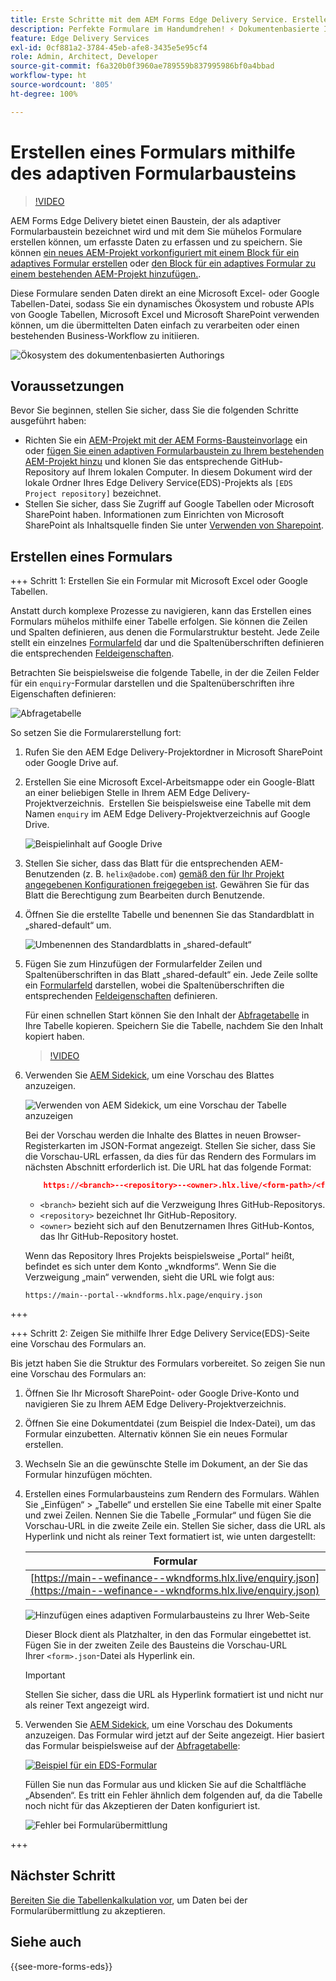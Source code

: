 ```yaml
---
title: Erste Schritte mit dem AEM Forms Edge Delivery Service. Erstellen Sie ein Formular.
description: Perfekte Formulare im Handumdrehen! ⚡ Dokumentenbasierte Inhaltserstellung mit AEM Forms Edge Delivery = Atemberaubende Geschwindigkeit und SEO-freundliche Formulare für glücklichere Benutzende und Suchmaschinen.
feature: Edge Delivery Services
exl-id: 0cf881a2-3784-45eb-afe8-3435e5e95cf4
role: Admin, Architect, Developer
source-git-commit: f6a320b0f3960ae789559b837995986bf0a4bbad
workflow-type: ht
source-wordcount: '805'
ht-degree: 100%

---
```


# Erstellen eines Formulars mithilfe des adaptiven Formularbausteins

>[!VIDEO](https://video.tv.adobe.com/v/3427881?quality=12&learn=on)

AEM Forms Edge Delivery bietet einen Baustein, der als adaptiver Formularbaustein bezeichnet wird und mit dem Sie mühelos Formulare erstellen können, um erfasste Daten zu erfassen und zu speichern. Sie können [ein neues AEM-Projekt vorkonfiguriert mit einem Block für ein adaptives Formular erstellen](/help/edge/docs/forms/tutorial.md#create-a-new-aem-project-pre-configured-with-adaptive-forms-block) oder [den Block für ein adaptives Formular zu einem bestehenden AEM-Projekt hinzufügen.](/help/edge/docs/forms/tutorial.md#add-adaptive-forms-block-to-your-existing-aem-project).

Diese Formulare senden Daten direkt an eine Microsoft Excel- oder Google Tabellen-Datei, sodass Sie ein dynamisches Ökosystem und robuste APIs von Google Tabellen, Microsoft Excel und Microsoft SharePoint verwenden können, um die übermittelten Daten einfach zu verarbeiten oder einen bestehenden Business-Workflow zu initiieren.

![Ökosystem des dokumentenbasierten Authorings](/help/edge/assets/document-based-authoring-workflow-create-form.png)


## Voraussetzungen

Bevor Sie beginnen, stellen Sie sicher, dass Sie die folgenden Schritte ausgeführt haben:

* Richten Sie ein [AEM-Projekt mit der AEM Forms-Bausteinvorlage](/help/edge/docs/forms/tutorial.md#create-a-new-aem-project-pre-configured-with-adaptive-forms-block) ein oder [fügen Sie einen adaptiven Formularbaustein zu Ihrem bestehenden AEM-Projekt hinzu](/help/edge/docs/forms/tutorial.md#add-adaptive-forms-block-to-your-existing-aem-project) und klonen Sie das entsprechende GitHub-Repository auf Ihrem lokalen Computer.
In diesem Dokument wird der lokale Ordner Ihres Edge Delivery Service(EDS)-Projekts als `[EDS Project repository]` bezeichnet.
* Stellen Sie sicher, dass Sie Zugriff auf Google Tabellen oder Microsoft SharePoint haben. Informationen zum Einrichten von Microsoft SharePoint als Inhaltsquelle finden Sie unter [Verwenden von Sharepoint](https://www.aem.live/docs/setup-customer-sharepoint).



## Erstellen eines Formulars

<!-- 

+++ Step 1: Add the Adaptive Forms Block to your Edge Delivery Services (EDS) project.

The Adaptive  empowers users to create forms for an Edge Delivery Service Site. However, this block isn't included in the default AEM boilerplate (used to create an Edge Delivery Services project). To seamlessly integrate the Adaptive Forms Block into your Edge Delivery Services project:

1. **Clone the Adaptive Forms Block repository**: Clone the [Adaptive Forms Block repository](https://github.com/adobe-rnd/form-block) on your local machine. It contains the code to render the form on an EDS webpage. In this document, the local folder of your Forms Block repository is referred as `[Adaptive Forms Block repository]`.
1. **Locate the Adaptive Forms Block Repository:** Access the [Adaptive Forms Block repository]/blocks/src folder and copy its content. 

1. on your local machine and copy the `form` folder. 
1. **Paste the Adaptive Forms Block's code into your EDS Project:**
Navigate to the [EDS Project repository]/blocks/ folder on your local machine and create a 'form' folder. Paste the `[Adaptive Forms Block repository]/blocks/src content`, copied in perevious step to the `[EDS Project repository]/blocks/form` folder.
1. **Commit Changes to GitHub:** Check in the `[EDS Project repository]/blocks/form` folder and its underlying files to your Edge Delivery Services project on GitHub.

After completing these steps, the Adaptive Forms Block is successfully added to your Edge Delivery Services (EDS) project repository on GitHub. You can now create and add forms to a EDS Sites page.
 

**Troubleshooting GitHub build issues**

Ensure a smooth GitHub build process by addressing potential issues:

* **Resolve Module Path Error:**
    If you encounter the error "Unable to resolve path to module "'../../scripts/lib-franklin.js'", navigate to the [EDS Project]/blocks/forms/form.js file. Update the import statement by replacing the lib-franklin.js file with the aem.js file.

* **Handle Linting Errors:**
    Should you come across any linting errors, you can bypass them. Open the [EDS Project]/package.json file and modify the "lint" script from "lint": "npm run lint:js && npm run lint:css" to "lint": "echo 'skipping linting for now'". Save the file and commit the changes to your GitHub project.

+++

-->

+++ Schritt 1: Erstellen Sie ein Formular mit Microsoft Excel oder Google Tabellen.

Anstatt durch komplexe Prozesse zu navigieren, kann das Erstellen eines Formulars mühelos mithilfe einer Tabelle erfolgen. Sie können die Zeilen und Spalten definieren, aus denen die Formularstruktur besteht. Jede Zeile stellt ein einzelnes [Formularfeld](/help/edge/docs/forms/form-components.md#available-components) dar und die Spaltenüberschriften definieren die entsprechenden [Feldeigenschaften](/help/edge/docs/forms/form-components.md#components-properties).

Betrachten Sie beispielsweise die folgende Tabelle, in der die Zeilen Felder für ein `enquiry`-Formular darstellen und die Spaltenüberschriften ihre Eigenschaften definieren:

![Abfragetabelle](/help/edge/assets/enquiry-form-spreadsheet.png)

So setzen Sie die Formularerstellung fort:

1. Rufen Sie den AEM Edge Delivery-Projektordner in Microsoft SharePoint oder Google Drive auf.

1. Erstellen Sie eine Microsoft Excel-Arbeitsmappe oder ein Google-Blatt an einer beliebigen Stelle in Ihrem AEM Edge Delivery-Projektverzeichnis.  Erstellen Sie beispielsweise eine Tabelle mit dem Namen `enquiry` im AEM Edge Delivery-Projektverzeichnis auf Google Drive.

   ![Beispielinhalt auf Google Drive](/help/edge/assets/upload-sample-files-to-your-content-folder.png)

1. Stellen Sie sicher, dass das Blatt für die entsprechenden AEM-Benutzenden (z. B. `helix@adobe.com`) [gemäß den für Ihr Projekt angegebenen Konfigurationen freigegeben ist](https://www.aem.live/docs/setup-customer-sharepoint). Gewähren Sie für das Blatt die Berechtigung zum Bearbeiten durch Benutzende.

1. Öffnen Sie die erstellte Tabelle und benennen Sie das Standardblatt in „shared-default“ um.

   ![Umbenennen des Standardblatts in „shared-default“](/help/edge/assets/rename-sheet-to-shared-default.png)

1. Fügen Sie zum Hinzufügen der Formularfelder Zeilen und Spaltenüberschriften in das Blatt „shared-default“ ein. Jede Zeile sollte ein [Formularfeld](/help/edge/docs/forms/form-components.md#available-components) darstellen, wobei die Spaltenüberschriften die entsprechenden [Feldeigenschaften](/help/edge/docs/forms/form-components.md#components-properties) definieren.


   Für einen schnellen Start können Sie den Inhalt der [Abfragetabelle](https://docs.google.com/spreadsheets/d/196lukD028RDK_evBelkOonPxC7w0l_IiJ-Yx3DvMfNk/edit#gid=0) in Ihre Tabelle kopieren. Speichern Sie die Tabelle, nachdem Sie den Inhalt kopiert haben.

   >[!VIDEO](https://video.tv.adobe.com/v/3427468?quality=12&learn=on)


1. Verwenden Sie [AEM Sidekick](https://www.aem.live/developer/tutorial#preview-and-publish-your-content), um eine Vorschau des Blattes anzuzeigen.

   ![Verwenden von AEM Sidekick, um eine Vorschau der Tabelle anzuzeigen](/help/edge/assets/preview-form.png)

   Bei der Vorschau werden die Inhalte des Blattes in neuen Browser-Registerkarten im JSON-Format angezeigt. Stellen Sie sicher, dass Sie die Vorschau-URL erfassen, da dies für das Rendern des Formulars im nächsten Abschnitt erforderlich ist. Die URL hat das folgende Format:


   ```JSON
       https://<branch>--<repository>--<owner>.hlx.live/<form-path>/<form-file-name>.json
   ```

   * `<branch>` bezieht sich auf die Verzweigung Ihres GitHub-Repositorys.
   * `<repository>` bezeichnet Ihr GitHub-Repository.
   * `<owner>` bezieht sich auf den Benutzernamen Ihres GitHub-Kontos, das Ihr GitHub-Repository hostet.

   Wenn das Repository Ihres Projekts beispielsweise „Portal“ heißt, befindet es sich unter dem Konto „wkndforms“. Wenn Sie die Verzweigung „main“ verwenden, sieht die URL wie folgt aus:

   `https://main--portal--wkndforms.hlx.page/enquiry.json`


+++

+++ Schritt 2: Zeigen Sie mithilfe Ihrer Edge Delivery Service(EDS)-Seite eine Vorschau des Formulars an.


Bis jetzt haben Sie die Struktur des Formulars vorbereitet. So zeigen Sie nun eine Vorschau des Formulars an:

1. Öffnen Sie Ihr Microsoft SharePoint- oder Google Drive-Konto und navigieren Sie zu Ihrem AEM Edge Delivery-Projektverzeichnis.



1. Öffnen Sie eine Dokumentdatei (zum Beispiel die Index-Datei), um das Formular einzubetten. Alternativ können Sie ein neues Formular erstellen.

1. Wechseln Sie an die gewünschte Stelle im Dokument, an der Sie das Formular hinzufügen möchten.

1. Erstellen eines Formularbausteins zum Rendern des Formulars. Wählen Sie „Einfügen“ > „Tabelle“ und erstellen Sie eine Tabelle mit einer Spalte und zwei Zeilen. Nennen Sie die Tabelle „Formular“ und fügen Sie die Vorschau-URL in die zweite Zeile ein. Stellen Sie sicher, dass die URL als Hyperlink und nicht als reiner Text formatiert ist, wie unten dargestellt:

   | Formular |
   |---|
   | [https://main--wefinance--wkndforms.hlx.live/enquiry.json](https://main--wefinance--wkndforms.hlx.live/enquiry.json) |


   ![Hinzufügen eines adaptiven Formularbausteins zu Ihrer Web-Seite](/help/edge/assets/add-adaptive-forms-block.png)

   Dieser Block dient als Platzhalter, in den das Formular eingebettet ist. Fügen Sie in der zweiten Zeile des Bausteins die Vorschau-URL Ihrer `<form>.json`-Datei als Hyperlink ein.

   >[!IMPORTANT]
   >
   >
   > Stellen Sie sicher, dass die URL als Hyperlink formatiert ist und nicht nur als reiner Text angezeigt wird.


1. Verwenden Sie [AEM Sidekick](https://www.aem.live/developer/tutorial#preview-and-publish-your-content), um eine Vorschau des Dokuments anzuzeigen. Das Formular wird jetzt auf der Seite angezeigt. Hier basiert das Formular beispielsweise auf der [Abfragetabelle](https://docs.google.com/spreadsheets/d/196lukD028RDK_evBelkOonPxC7w0l_IiJ-Yx3DvMfNk/edit#gid=0):


   [![Beispiel für ein EDS-Formular](/help/edge/assets/eds-form.png)](https://main--portal--wkndforms.hlx.live/)

   Füllen Sie nun das Formular aus und klicken Sie auf die Schaltfläche „Absenden“. Es tritt ein Fehler ähnlich dem folgenden auf, da die Tabelle noch nicht für das Akzeptieren der Daten konfiguriert ist.

   ![Fehler bei Formularübermittlung](/help/edge/assets/form-error.png)

+++


## Nächster Schritt

[Bereiten Sie die Tabellenkalkulation vor](/help/edge/docs/forms/submit-forms.md), um Daten bei der Formularübermittlung zu akzeptieren.


## Siehe auch

{{see-more-forms-eds}}
